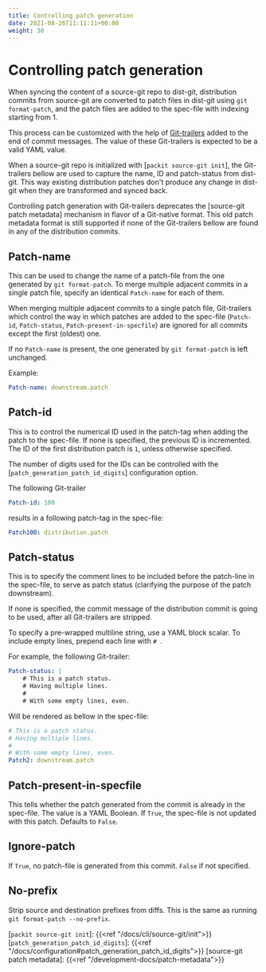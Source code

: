 ```yaml
---
title: Controlling patch generation
date: 2021-08-26T11:11:11+00:00
weight: 30
---
```


# Controlling patch generation

When syncing the content of a source-git repo to dist-git, distribution
commits from source-git are converted to patch files in dist-git using `git
format-patch`, and the patch files are added to the spec-file with indexing
starting from 1.

This process can be customized with the help of [Git-trailers] added to the
end of commit messages. The value of these Git-trailers is expected to be a
valid YAML value.

When a source-git repo is initialized with [`packit source-git init`], the
Git-trailers bellow are used to capture the name, ID and patch-status from
dist-git. This way existing distribution patches don't produce any change in
dist-git when they are transformed and synced back.

Controlling patch generation with Git-trailers deprecates the [source-git
patch metadata] mechanism in flavor of a Git-native format. This old patch
metadata format is still supported if none of the Git-trailers bellow are
found in any of the distribution commits.

## Patch-name

This can be used to change the name of a patch-file from the one generated by
`git format-patch`. To merge multiple adjacent commits in a single patch file,
specify an identical `Patch-name` for each of them.

When merging multiple adjacent commits to a single patch file, Git-trailers
which control the way in which patches are added to the spec-file (`Patch-id`,
`Patch-status`, `Patch-present-in-specfile`) are ignored for all commits
except the first (oldest) one.

If no `Patch-name` is present, the one generated by `git format-patch` is left
unchanged.

Example:

```yaml
Patch-name: downstream.patch
```

## Patch-id

This is to control the numerical ID used in the patch-tag when adding the
patch to the spec-file. If none is specified, the previous ID is incremented.
The ID of the first distribution patch is `1`, unless otherwise specified.

The number of digits used for the IDs can be controlled with the
[`patch_generation_patch_id_digits`] configuration option.

The following Git-trailer

```yaml
Patch-id: 100
```

results in a following patch-tag in the spec-file:

```yaml
Patch100: distribution.patch
```

## Patch-status

This is to specify the comment lines to be included before the patch-line in
the spec-file, to serve as patch status (clarifying the purpose of the patch
downstream).

If none is specified, the commit message of the distribution commit is going
to be used, after all Git-trailers are stripped.

To specify a pre-wrapped multiline string, use a YAML block scalar. To include
empty lines, prepend each line with `# `.

For example, the following Git-trailer:

```yaml
Patch-status: |
    # This is a patch status.
    # Having multiple lines.
    #
    # With some empty lines, even.
```

Will be rendered as bellow in the spec-file:

```yaml
# This is a patch status.
# Having multiple lines.
#
# With some empty lines, even.
Patch2: downstream.patch
```

## Patch-present-in-specfile

This tells whether the patch generated from the commit is already in the
spec-file. The value is a YAML Boolean. If `True`, the spec-file is not
updated with this patch. Defaults to `False`.

## Ignore-patch

If `True`, no patch-file is generated from this commit. `False` if not
specified.

## No-prefix

Strip source and destination prefixes from diffs. This is the same as running
`git format-patch --no-prefix`.

[Git-trailers]: https://git-scm.com/docs/git-interpret-trailers
[`packit source-git init`]: {{<ref "/docs/cli/source-git/init">}}
[`patch_generation_patch_id_digits`]: {{<ref "/docs/configuration#patch_generation_patch_id_digits">}}
[source-git patch metadata]: {{<ref "/development-docs/patch-metadata">}}
